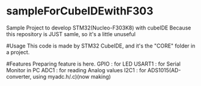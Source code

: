 # sampleForCubeIDEwithF303
 Sample Project to develop STM32(Nucleo-F303K8) with cubeIDE
 Because this repository is JUST samle, so it's a little unuseful

 #Usage
 This code is made by STM32 CubeIDE, and it's the "CORE" folder in a project.
 
 #Features
 Preparing feature is here.
 GPIO   : for LED
 USART1 : for Serial Monitor in PC
 ADC1   : for reading Analog values
 I2C1   : for ADS1015(AD-converter, using myadc.h/.c)(now making)

